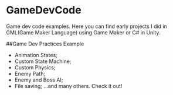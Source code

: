 # GameDevCode
Game dev code examples. Here you can find early projects I did in GML(Game Maker Language) using Game Maker or C# in Unity.

##Game Dev Practices Example

* Animation States;
* Custom State Machine;
* Custom Physics;
* Enemy Path;
* Enemy and Boss AI;
* File saving;
...and many others. Check it out!

